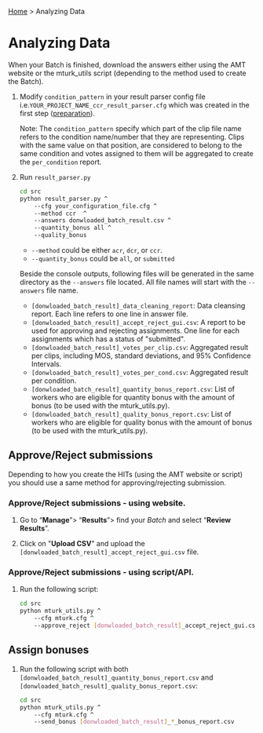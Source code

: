 [Home](../README.md) > Analyzing Data

# Analyzing Data

When your Batch is finished, download the answers either using the AMT website or the mturk_utils script (depending to 
the method used to create the Batch). 

1. Modify `condition_pattern` in your result parser config file i.e.`YOUR_PROJECT_NAME_ccr_result_parser.cfg` which was 
created in the first step ([preparation](preparation.md)).

    Note: The `condition_pattern` specify which part of the clip file name refers to the condition name/number that they are
    representing. Clips with the same value on that position, are considered to belong to the same condition and votes 
    assigned to them will be aggregated to create the `per_condition` report.

1. Run `result_parser.py` 
        
    ``` bash
    cd src
    python result_parser.py ^
        --cfg your_configuration_file.cfg ^ 
        --method ccr  ^
        --answers donwloaded_batch_result.csv ^
        --quantity_bonus all ^
        --quality_bonus
    ```
    * `--method` could be either `acr`, `dcr`, or `ccr`.
    * `--quantity_bonus` could be `all`, or `submitted`
    
    Beside the console outputs, following files will be generated in the same directory as the `--answers` file located.
    All file names will start with the `--answers` file name.   
    * `[donwloaded_batch_result]_data_cleaning_report`: Data cleansing report. Each line refers to one line in answer file. 
    * `[donwloaded_batch_result]_accept_reject_gui.csv`: A report to be used for approving and rejecting assignments. One line
    for each assignments which has a status of "submitted". 
    * `[donwloaded_batch_result]_votes_per_clip.csv`: Aggregated result per clips, including MOS, standard deviations, and 95% Confidence Intervals.  
    * `[donwloaded_batch_result]_votes_per_cond.csv`: Aggregated result per condition.
    * `[donwloaded_batch_result]_quantity_bonus_report.csv`: List of workers who are eligible for quantity bonus with the amount of bonus (to be used with the mturk_utils.py).
    * `[donwloaded_batch_result]_quality_bonus_report.csv`: List of workers who are eligible for quality bonus with the amount of bonus (to be used with the mturk_utils.py).     
    
## Approve/Reject submissions

Depending to how you create the HITs (using the AMT website or script) you should use a same method for approving/rejecting
submission.

### Approve/Reject submissions - using website.
 
 1. Go to “**Manage**”> “**Results**”> find your *Batch* and select “**Review Results**”.
   
 1. Click on "**Upload CSV**" and upload the `[donwloaded_batch_result]_accept_reject_gui.csv` file.
 
### Approve/Reject submissions - using script/API.

 1. Run the following script:
 
    ```bash
    cd src
    python mturk_utils.py ^
        --cfg mturk.cfg ^
        --approve_reject [donwloaded_batch_result]_accept_reject_gui.csv  
    ```
    

## Assign bonuses

 1. Run the following script with both `[donwloaded_batch_result]_quantity_bonus_report.csv` and 
 `[donwloaded_batch_result]_quality_bonus_report.csv`:
 
    ```bash
    cd src
    python mturk_utils.py ^
        --cfg mturk.cfg ^
        --send_bonus [donwloaded_batch_result]_*_bonus_report.csv
    ```
   
